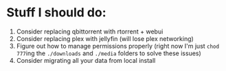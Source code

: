 # Stuff I should do:

1. Consider replacing qbittorrent with rtorrent + webui
2. Consider replacing plex with jellyfin (will lose plex networking)
3. Figure out how to manage permissions properly (right now I'm just `chod 777`ing the `./downloads` and `./media` folders to solve these issues)
4. Consider migrating all your data from local install
